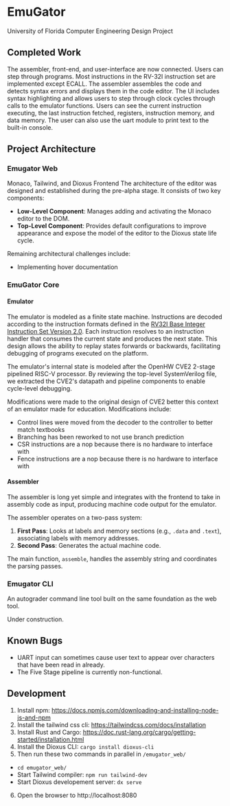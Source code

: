 # EmuGator
University of Florida Computer Engineering Design Project

## Completed Work
The assembler, front-end, and user-interface are now connected. Users can step through programs. Most instructions in the RV-32I instruction set are implemented except ECALL. The assembler assembles the code and detects syntax errors and displays them in the code editor. The UI includes syntax highlighting and allows users to step through clock cycles through calls to the emulator functions. Users can see the current instruction executing, the last instruction fetched, registers, instruction memory, and data memory. The user can also use the uart module to print text to the built-in console.

## Project Architecture

### Emugator Web

Monaco, Tailwind, and Dioxus Frontend
The architecture of the editor was designed and established during the pre-alpha stage. It consists of two key components:
- **Low-Level Component**: Manages adding and activating the Monaco editor to the DOM.
- **Top-Level Component**: Provides default configurations to improve appearance and expose the model of the editor to the Dioxus state life cycle.

Remaining architectural challenges include:
- Implementing hover documentation

### EmuGator Core

#### Emulator

The emulator is modeled as a finite state machine. Instructions are decoded according to the instruction formats defined in the [RV32I Base Integer Instruction Set Version 2.0](https://riscv.org/wp-content/uploads/2017/05/riscv-spec-v2.2.pdf). Each instruction resolves to an instruction handler that consumes the current state and produces the next state. This design allows the ability to replay states forwards or backwards, facilitating debugging of programs executed on the platform.

The emulator's internal state is modeled after the OpenHW CVE2 2-stage pipelined RISC-V processor. By reviewing the top-level SystemVerilog file, we extracted the CVE2's datapath and pipeline components to enable cycle-level debugging.

Modifications were made to the original design of CVE2 better this context of an emulator made for education. Modifications include:
- Control lines were moved from the decoder to the controller to better match textbooks
- Branching has been reworked to not use branch prediction
- CSR instructions are a nop because there is no hardware to interface with
- Fence instructions are a nop because there is no hardware to interface with

#### Assembler
The assembler is long yet simple and integrates with the frontend to take in assembly code as input, producing machine code output for the emulator.

The assembler operates on a two-pass system:
1. **First Pass**: Looks at labels and memory sections (e.g., `.data` and `.text`), associating labels with memory addresses.
2. **Second Pass**: Generates the actual machine code.

The main function, `assemble`, handles the assembly string and coordinates the parsing passes.

### Emugator CLI

An autograder command line tool built on the same foundation as the web tool.

Under construction.

## Known Bugs
- UART input can sometimes cause user text to appear over characters that have been read in already.
- The Five Stage pipeline is currently non-functional.

## Development

1. Install npm: https://docs.npmjs.com/downloading-and-installing-node-js-and-npm
2. Install the tailwind css cli: https://tailwindcss.com/docs/installation
3. Install Rust and Cargo: https://doc.rust-lang.org/cargo/getting-started/installation.html 
4. Install the Dioxus CLI: `cargo install dioxus-cli`
5. Then run these two commands in parallel in `/emugator_web/`
  - `cd emugator_web/`
  - Start Tailwind compiler: `npm run tailwind-dev`
  - Start Dioxus developement server: `dx serve`
6. Open the browser to http://localhost:8080
